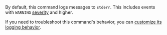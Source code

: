By default, this command logs messages to `stderr`. This includes events with `WARNING` [severity](logging.html#logging-levels-severities) and higher.

If you need to troubleshoot this command's behavior, you can [customize its logging behavior](configure-logs.html).
